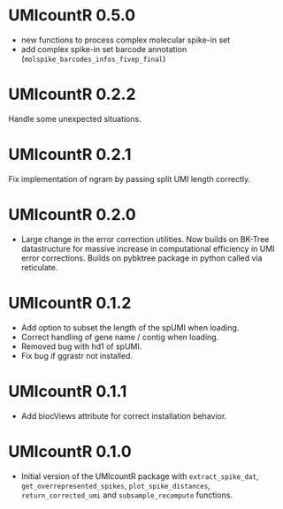 # UMIcountR 0.5.0
* new functions to process complex molecular spike-in set
* add complex spike-in set barcode annotation (`molspike_barcodes_infos_fivep_final`)

# UMIcountR 0.2.2
Handle some unexpected situations.

# UMIcountR 0.2.1
Fix implementation of ngram by passing split UMI length correctly.

# UMIcountR 0.2.0

* Large change in the error correction utilities. Now builds on BK-Tree datastructure for massive increase in computational efficiency in UMI error corrections. Builds on pybktree package in python called via reticulate.

# UMIcountR 0.1.2

* Add option to subset the length of the spUMI when loading.
* Correct handling of gene name / contig when loading.
* Removed bug with hd1 of spUMI.
* Fix bug if ggrastr not installed.

# UMIcountR 0.1.1

* Add biocViews attribute for correct installation behavior.

# UMIcountR 0.1.0

* Initial version of the UMIcountR package with `extract_spike_dat`, `get_overrepresented_spikes`, `plot_spike_distances`, `return_corrected_umi` and `subsample_recompute` functions.
